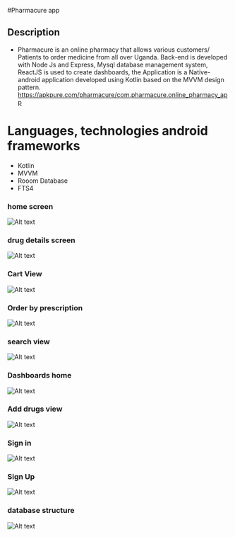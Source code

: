 #Pharmacure app

## Description
 - Pharmacure is an online pharmacy that allows various customers/ Patients to order medicine from all over Uganda.
   Back-end is developed with Node Js and Express, Mysql database management system, ReactJS is used to create dashboards, the Application is a Native-android application developed using Kotlin based on the MVVM design pattern.
   https://apkpure.com/pharmacure/com.pharmacure.online_pharmacy_app


 # Languages, technologies android frameworks
   - Kotlin
   - MVVM
   - Rooom Database
   - FTS4 
   
   ### home screen
   ![Alt text](screen-shots/home.jpg?raw=true "Optional Title")
   
  ### drug details screen
  ![Alt text](screen-shots/description.jpg?raw=true "Optional Title")
  
  ### Cart View
   ![Alt text](screen-shots/cart_view.jpg?raw=true "Optional Title")
    
  ### Order by prescription
   ![Alt text](screen-shots/20210219_133446.jpg?raw=true "Optional Title")
   
   ### search view
   ![Alt text](screen-shots/skeleton_on_search.jpg?raw=true "Optional Title")

  ### Dashboards home
   ![Alt text](screen-shots/dashboard_view.png?raw=true "Optional Title")
   
   ### Add drugs view
   ![Alt text](screen-shots/create_drugs_view.png?raw=true "Optional Title")
   
   ### Sign in 
   ![Alt text](screen-shots/sign_in.jpg?raw=true "Optional Title")
   
   ### Sign Up
   ![Alt text](screen-shots/sign_up.jpg?raw=true "Optional Title")
   
   ### database structure
   ![Alt text](screen-shots/data_base_design.png?raw=true "Optional Title")
   

   


